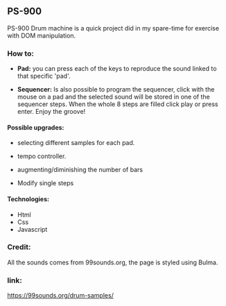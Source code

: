## PS-900

PS-900 Drum machine is a quick project did in my spare-time for exercise with DOM manipulation. 

### How to: 

* **Pad:**  you can press each of the keys to reproduce the sound linked to that specific 'pad'. 

* **Sequencer:** Is also possible to program the sequencer, click with the mouse on a pad and the selected sound will be stored in one of the sequencer steps. When the whole 8 steps are filled click play or press enter. Enjoy the groove!

#### Possible upgrades:

* selecting different samples for each pad.

* tempo controller. 

* augmenting/diminishing the number of bars

* Modify single steps

#### Technologies:
* Html
* Css
* Javascript

### Credit:

All the sounds comes from 99sounds.org, the page is styled using Bulma.

### link:

https://99sounds.org/drum-samples/
